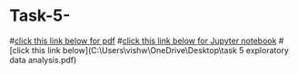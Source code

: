 # Task-5-
#[click this link below for pdf](https://1drv.ms/b/c/c5f625e6d9d290fa/EVwJpDPD3sNBqDXqa_JbVTABtslNBelcu_QTaWvzHptgGg?e=HVwU86)
#[click this link below for Jupyter notebook](https://1drv.ms/u/c/c5f625e6d9d290fa/EYGzrFLS5MdIv66qB4MLyJMB-G8gmO8m7wZDrXAuHkBBow?e=p2y2na)
#[click this link below](C:\Users\vishw\OneDrive\Desktop\task 5 exploratory data analysis.pdf)

